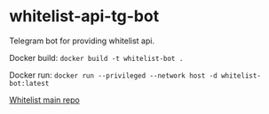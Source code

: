 # whitelist-api-tg-bot
Telegram bot for providing whitelist api.

Docker build: ```docker build -t whitelist-bot .```

Docker run: ```docker run --privileged --network host -d whitelist-bot:latest```

[Whitelist main repo](https://github.com/ivatolm/whitelist)
